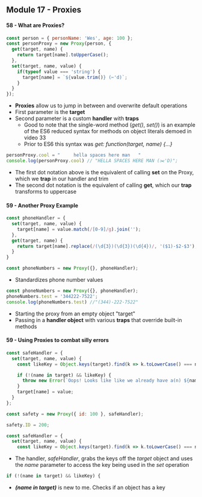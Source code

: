 ## Module 17 - Proxies

#### 58 - What are Proxies?

```js
const person = { personName: 'Wes', age: 100 };
const personProxy = new Proxy(person, {
  get(target, name) {
    return target[name].toUpperCase();
  },
  set(target, name, value) {
    if(typeof value === 'string') {
      target[name] = `${value.trim()} (✂️'d)`;
    }
  }
});
```
+ __Proxies__ allow us to jump in between and overwrite default operations
+ First parameter is the __target__
+ Second parameter is a custom __handler__ with __traps__
  + Good to note that the single-word method (_get()_, _set()_) is an example of the ES6 reduced syntax for methods on object literals demoed in video 33
  + Prior to ES6 this syntax was _get: function(target, name) {...}_

```js
personProxy.cool = "     hella spaces here man   "
console.log(personProxy.cool) // "HELLA SPACES HERE MAN (✂️'D)";
```
+ The first dot notation above is the equivalent of calling __set__ on the Proxy, which we __trap__ in our handler and trim
+ The second dot notation is the equivalent of calling __get__, which our __trap__ transforms to uppercase

#### 59 - Another Proxy Example

```js
const phoneHandler = {
  set(target, name, value) {
    target[name] = value.match(/[0-9]/g).join('');
  },
  get(target, name) {
    return target[name].replace(/(\d{3})(\d{3})(\d{4})/, '($1)-$2-$3');
  }
}

const phoneNumbers = new Proxy({}, phoneHandler);
```
+ Standardizes phone number values

```js
const phoneNumbers = new Proxy({}, phoneHandler);
phoneNumbers.test = '344222-7522';
console.log(phoneNumbers.test) //"(344)-222-7522"
```
+ Starting the proxy from an empty object "target"
+ Passing in a __handler object__ with various __traps__ that override built-in methods

#### 59 - Using Proxies to combat silly errors

```js
const safeHandler = {
  set(target, name, value) {
    const likeKey = Object.keys(target).find(k => k.toLowerCase() === name.toLowerCase());

    if (!(name in target) && likeKey) {
      throw new Error(`Oops! Looks like like we already have a(n) ${name} property but with the case of ${likeKey}.`);
    }
    target[name] = value;
  }
};

const safety = new Proxy({ id: 100 }, safeHandler);

safety.ID = 200;
```

```js
const safeHandler = {
  set(target, name, value) {
    const likeKey = Object.keys(target).find(k => k.toLowerCase() === name.toLowerCase());
```
+ The handler, _safeHandler_, grabs the keys off the _target_ object and uses the _name_ parameter to access the key being used in the _set_ operation

```js
if (!(name in target) && likeKey) {
```
+ ___(name in target)___ is new to me. Checks if an object has a key
